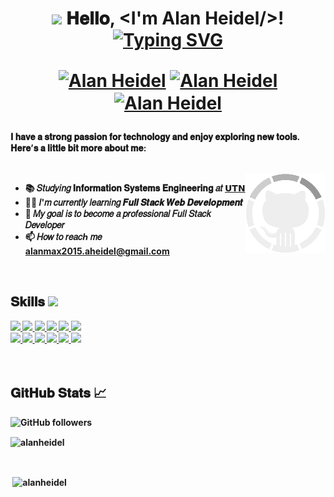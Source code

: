 <h1 align="center">
	<img src="GIF/Earth.gif" width="24px">
	𝐇𝐞𝐥𝐥𝐨, &lt;I'm Alan Heidel/&gt;!
	<br/>
	<a href="https://git.io/typing-svg"><img src="https://readme-typing-svg.herokuapp.com?font=Bold&pause=1000&color=BB00F7&center=true&vCenter=true&width=435&lines=Systems+Engineering+Student...;Connect+with+me+%E2%86%B4" alt="Typing SVG" /></a>
	<p align="center">
		<a href="https://www.linkedin.com/in/alanheidel/" target="blank"><img align="center" src="https://raw.githubusercontent.com/rahuldkjain/github-profile-readme-generator/master/src/images/icons/Social/linked-in-alt.svg" alt="Alan Heidel" height="30" 		width="40" /></a>
  		<a href="https://instagram.com/alanheidel" target="blank"><img align="center" src="https://raw.githubusercontent.com/rahuldkjain/github-profile-readme-generator/master/src/images/icons/Social/instagram.svg" alt="Alan Heidel" height="30" width="40" /></a>
  		<a href="mailto:alanmax2015.aheidel@gmail.com" target="blank"><img align="center" src="https://upload.wikimedia.org/wikipedia/commons/7/7e/Gmail_icon_%282020%29.svg" alt="Alan Heidel" height="25" width="35" /></a>
	</p>
	
</h1>

<strong>𝐈 𝐡𝐚𝐯𝐞 𝐚 𝐬𝐭𝐫𝐨𝐧𝐠 𝐩𝐚𝐬𝐬𝐢𝐨𝐧 𝐟𝐨𝐫 𝐭𝐞𝐜𝐡𝐧𝐨𝐥𝐨𝐠𝐲 𝐚𝐧𝐝 𝐞𝐧𝐣𝐨𝐲 𝐞𝐱𝐩𝐥𝐨𝐫𝐢𝐧𝐠 𝐧𝐞𝐰 𝐭𝐨𝐨𝐥𝐬. 𝐇𝐞𝐫𝐞’𝐬 𝐚 𝐥𝐢𝐭𝐭𝐥𝐞 𝐛𝐢𝐭 𝐦𝐨𝐫𝐞 𝐚𝐛𝐨𝐮𝐭 𝐦𝐞:<strong/>

<br/>

<img align="right" src="https://raw.githubusercontent.com/AhmedFathyDev/AhmedFathyDev/main/GitHub.gif" alt="GitHub Octocat Logo">

- 📚 𝑆𝑡𝑢𝑑𝑦𝑖𝑛𝑔 **𝐈𝐧𝐟𝐨𝐫𝐦𝐚𝐭𝐢𝐨𝐧 𝐒𝐲𝐬𝐭𝐞𝐦𝐬 𝐄𝐧𝐠𝐢𝐧𝐞𝐞𝐫𝐢𝐧𝐠** 𝑎𝑡 [𝗨𝗧𝗡](https://www.frro.utn.edu.ar/)
- 👨‍💻 𝐼'𝑚 𝑐𝑢𝑟𝑟𝑒𝑛𝑡𝑙𝑦 𝑙𝑒𝑎𝑟𝑛𝑖𝑛𝑔 **𝑭𝒖𝒍𝒍 𝑺𝒕𝒂𝒄𝒌 𝑾𝒆𝒃 𝑫𝒆𝒗𝒆𝒍𝒐𝒑𝒎𝒆𝒏𝒕**
- 🎯 𝑀𝑦 𝑔𝑜𝑎𝑙 𝑖𝑠 𝑡𝑜 𝑏𝑒𝑐𝑜𝑚𝑒 𝑎 𝑝𝑟𝑜𝑓𝑒𝑠𝑠𝑖𝑜𝑛𝑎𝑙 𝐹𝑢𝑙𝑙 𝑆𝑡𝑎𝑐𝑘 𝐷𝑒𝑣𝑒𝑙𝑜𝑝𝑒𝑟
- 📫 𝐻𝑜𝑤 𝑡𝑜 𝑟𝑒𝑎𝑐ℎ 𝑚𝑒 **alanmax2015.aheidel@gmail.com**

<br/>


<!-- SKILLS -->
<h2> 𝐒𝐤𝐢𝐥𝐥𝐬 <img src = "https://media2.giphy.com/media/QssGEmpkyEOhBCb7e1/giphy.gif?cid=ecf05e47a0n3gi1bfqntqmob8g9aid1oyj2wr3ds3mg700bl&rid=giphy.gif" width = 32px> </h2>
<div>
	<a href="https://developer.mozilla.org/es/docs/Web/HTML" target="_blank"> <img src="https://skillicons.dev/icons?i=html&perline=1"/> </a>
	<a href="https://developer.mozilla.org/es/docs/Web/CSS" target="_blank"> <img src="https://skillicons.dev/icons?i=css&perline=1"/> </a>
	<a href="https://developer.mozilla.org/es/docs/Web/JavaScript" target="_blank"> <img src="https://skillicons.dev/icons?i=js&perline=1"/> </a>
	<a href="https://www.typescriptlang.org/" target="_blank"> <img src="https://skillicons.dev/icons?i=ts&perline=1"/> </a>
	<a href="https://es.react.dev/" target="_blank"> <img src="https://skillicons.dev/icons?i=react&perline=1"/> </a>
	<a href="https://nodejs.org/es" target="_blank"> <img src="https://skillicons.dev/icons?i=nodejs&perline=1"/> </a>
	<br/>
	<a href="https://expressjs.com/" target="_blank"> <img src="https://skillicons.dev/icons?i=express&perline=1"/> </a>
	<a href="https://docker.com/" target="_blank"> <img src="https://skillicons.dev/icons?i=docker&perline=1"/> </a>
	<a href="https://pnpm.io/es/" target="_blank"> <img src="https://skillicons.dev/icons?i=pnpm&perline=1"/> </a>
	<a href="https://git-scm.com/" target="_blank"> <img src="https://skillicons.dev/icons?i=git&perline=1"/> </a>
	<a href="https://github.com/AlanHeidel" target="_blank"> <img src="https://skillicons.dev/icons?i=github&perline=1"/> </a>
	<a href="https://code.visualstudio.com/" target="_blank"> <img src="https://skillicons.dev/icons?i=vscode&perline=1"/> </a>
</div>

<br/>
<br/>

<!-- STATS -->
<h2>𝐆𝐢𝐭𝐇𝐮𝐛 𝐒𝐭𝐚𝐭𝐬 📈</h2>

![GitHub followers](https://img.shields.io/github/followers/alanheidel?style=social)

<p><img align="center"
    src="https://github-readme-stats.vercel.app/api/top-langs/?username=alanheidel&layout=donut&theme=material-palenight"
    alt="alanheidel" 
    bg_color=#808080/></p>

<br>

<p>&nbsp;<img align="center" src="https://github-readme-stats.vercel.app/api?username=alanheidel&show_icons=true&theme=material-palenight"
    alt="alanheidel"
	bg_color=#808080/>
</p>





